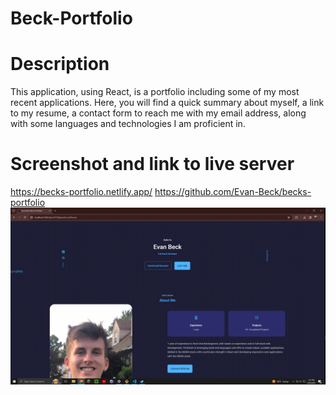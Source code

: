 # Beck-Portfolio

# Description

This application, using React, is a portfolio including some of my most 
recent applications. Here, you will find a quick summary about myself, a link to my resume, a contact form to reach me with my email address, along with some languages and technologies I am proficient in. 

# Screenshot and link to live server

https://becks-portfolio.netlify.app/
https://github.com/Evan-Beck/becks-portfolio
![Screenshot](2024-02-20_13-42-51.png)